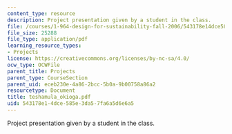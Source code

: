 ```yaml
---
content_type: resource
description: Project presentation given by a student in the class.
file: /courses/1-964-design-for-sustainability-fall-2006/543178e14dce585e3da57fa6a5d6e6a5_teshamula_okioga.pdf
file_size: 25288
file_type: application/pdf
learning_resource_types:
- Projects
license: https://creativecommons.org/licenses/by-nc-sa/4.0/
ocw_type: OCWFile
parent_title: Projects
parent_type: CourseSection
parent_uid: eceb230e-4a86-2bcc-5b0a-9b00758a86a2
resourcetype: Document
title: teshamula_okioga.pdf
uid: 543178e1-4dce-585e-3da5-7fa6a5d6e6a5
---
```

Project presentation given by a student in the class.